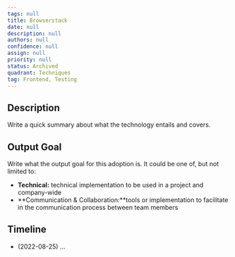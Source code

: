 ```yaml
---
tags: null
title: Browserstack
date: null
description: null
authors: null
confidence: null
assign: null
priority: null
status: Archived
quadrant: Techniques
tag: Frontend, Testing
---
```


## Description

Write a quick summary about what the technology entails and covers.

## Output Goal

Write what the output goal for this adoption is. It could be one of, but not limited to:

* **Technical:** technical implementation to be used in a project and company-wide
* **Communication & Collaboration:**tools or implementation to facilitate in the communication process between team members

## Timeline

* (2022-08-25) …
